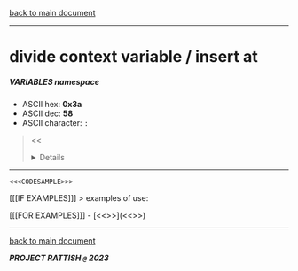 [back to main document](../README.md)

---

# divide context variable / insert at
##### VARIABLES namespace
- ASCII hex: __0x3a__
- ASCII dec: __58__
- ASCII character: `:`

> <<<DETAILS>>>

---

  ```
  <<<CODESAMPLE>>>
  ```

[[[IF EXAMPLES]]]  > examples of use:

[[[FOR EXAMPLES]]]  - [<<<EXAMPLENAME>>>](<<<EXAMPLELINK>>>)

---

[back to main document](../README.md)

***PROJECT RATTISH `@` 2023***
